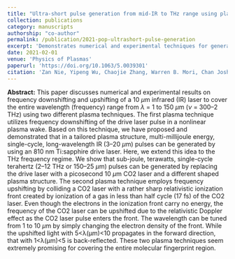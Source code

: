 ```yaml
---
title: "Ultra-short pulse generation from mid-IR to THz range using plasma wakes and relativistic ionization fronts"
collection: publications
category: manuscripts
authorship: "co-author"
permalink: /publication/2021-pop-ultrashort-pulse-generation
excerpt: 'Demonstrates numerical and experimental techniques for generating ultra-short pulses covering 1-150 μm wavelength range using plasma wakes for frequency downshifting and relativistic ionization fronts for upshifting, enabling comprehensive coverage of the molecular fingerprint region.'
date: 2021-02-01
venue: 'Physics of Plasmas'
paperurl: 'https://doi.org/10.1063/5.0039301'
citation: 'Zan Nie, Yipeng Wu, Chaojie Zhang, Warren B. Mori, Chan Joshi, Wei Lu, Chi-Hao Pai, Jianfei Hua, Jyhpyng Wang, "Ultra-short pulse generation from mid-IR to THz range using plasma wakes and relativistic ionization fronts," <i>Phys. Plasmas</i> 28, 023106 (2021).'
---
```


**Abstract:**
This paper discusses numerical and experimental results on frequency downshifting and upshifting of a 10 *μ*m infrared (IR) laser to cover the entire wavelength (frequency) range from *λ* = 1 to 150 *μ*m (*ν* = 300–2 THz) using two different plasma techniques. The first plasma technique utilizes frequency downshifting of the drive laser pulse in a nonlinear plasma wake. Based on this technique, we have proposed and demonstrated that in a tailored plasma structure, multi-millijoule energy, single-cycle, long-wavelength IR (3–20 *μ*m) pulses can be generated by using an 810 nm Ti:sapphire drive laser. Here, we extend this idea to the THz frequency regime. We show that sub-joule, terawatts, single-cycle terahertz (2–12 THz or 150–25 *μ*m) pulses can be generated by replacing the drive laser with a picosecond 10 *μ*m CO2 laser and a different shaped plasma structure. The second plasma technique employs frequency upshifting by colliding a CO2 laser with a rather sharp relativistic ionization front created by ionization of a gas in less than half cycle (17 fs) of the CO2 laser. Even though the electrons in the ionization front carry no energy, the frequency of the CO2 laser can be upshifted due to the relativistic Doppler effect as the CO2 laser pulse enters the front. The wavelength can be tuned from 1 to 10 *μ*m by simply changing the electron density of the front. While the upshifted light with 5<λ(μm)<10 propagates in the forward direction, that with 1<λ(μm)<5 is back-reflected. These two plasma techniques seem extremely promising for covering the entire molecular fingerprint region.
